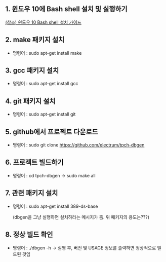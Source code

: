 ## 1. 윈도우 10에 Bash shell 설치 및 실행하기
[(참조) 윈도우 10 Bash shell 설치 가이드](https://blogs.msdn.microsoft.com/eva/?p=7633)

## 2. make 패키지 설치
* 명령어 : sudo apt-get install make

## 3. gcc 패키지 설치
* 명령어 : sudo apt-get install gcc

## 4. git 패키지 설치
* 명령어 : sudo apt-get install git

## 5. github에서 프로젝트 다운로드
* 명령어 : sudo git clone https://github.com/electrum/tpch-dbgen

## 6. 프로젝트 빌드하기
* 명령어 : cd tpch-dbgen -> sudo make all

## 7. 관련 패키지 설치 
* 명령어 : sudo apt-get install 389-ds-base

  (dbgen을 그냥 실행하면 설치하라는 메시지가 뜸. 위 패키지의 용도는???)

## 8. 정상 빌드 확인
* 명령어 : ./dbgen -h -> 실행 후, 버전 및 USAGE 정보를 출력하면 정상적으로 빌드된 것임
